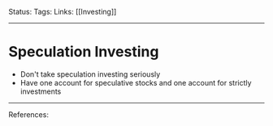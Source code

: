 Status:
Tags:
Links: [[Investing]]
___
# Speculation Investing
- Don't take speculation investing seriously
- Have one account for speculative stocks and one account for strictly investments
___
References: